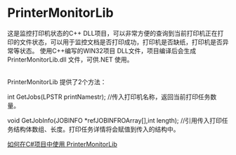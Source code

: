 # PrinterMonitorLib
这是监控打印机状态的C++ DLL项目，可以非常方便的查询到当前打印机正在打印的文件状态，可以用于监控文档是否打印成功，打印机是否缺纸，打印机是否异常等状态。
使用C++编写的WIN32项目 DLL文件，项目编译后会生成 PrinterMonitorLib.dll 文件，可供.NET 使用。


<br/>PrinterMonitorLib 提供了2个方法：<br/>

 int GetJobs(LPSTR printNamestr);  //传入打印机名称，返回当前打印任务数量。<br/>
 
 void GetJobInfo(JOBINFO *refJOBINFROArray[],int length); //引用传入打印任务结构体数组、长度。打印任务详情将会赋值到传入的结构中。
 


<a href="http://git.oschina.net/caomenglong/PrinterMonitorLib/wikis/%E5%A6%82%E4%BD%95%E5%9C%A8C%23%E9%A1%B9%E7%9B%AE%E4%B8%AD%E4%BD%BF%E7%94%A8-PrinterMonitorLib-">如何在C#项目中使用 PrinterMonitorLib</a>
